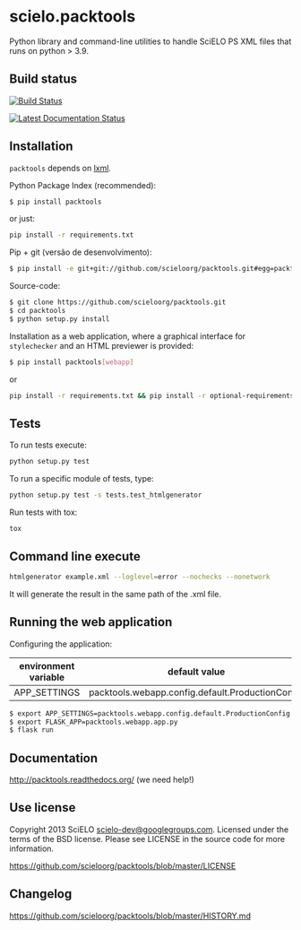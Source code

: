 # scielo.packtools

Python library and command-line utilities to handle SciELO PS XML files that
runs on python > 3.9.


## Build status

[![Build Status](https://travis-ci.com/gustavofonseca/packtools.svg?branch=master)](https://travis-ci.com/gustavofonseca/packtools)

[![Latest Documentation Status](https://readthedocs.org/projects/packtools/badge/?version=latest)](https://packtools.readthedocs.io/en/latest/)


## Installation

``packtools`` depends on [lxml](http://lxml.de/installation.html).


Python Package Index (recommended):

```bash
$ pip install packtools
```

or just:

```bash
pip install -r requirements.txt
```


Pip + git (versão de desenvolvimento):

```bash
$ pip install -e git+git://github.com/scieloorg/packtools.git#egg=packtools
```


Source-code:

```bash
$ git clone https://github.com/scieloorg/packtools.git
$ cd packtools
$ python setup.py install
```

Installation as a web application, where a graphical interface for `stylechecker`
and an HTML previewer is provided:

```bash
$ pip install packtools[webapp]
```

or

```bash
pip install -r requirements.txt && pip install -r optional-requirements.txt
```

## Tests

To run tests execute:

```bash
python setup.py test
```

To run a specific module of tests, type:

```bash
python setup.py test -s tests.test_htmlgenerator
```

Run tests with tox: 

```
tox
```

## Command line execute

```bash
htmlgenerator example.xml --loglevel=error --nochecks --nonetwork
```

It will generate the result in the same path of the .xml file.

## Running the web application


Configuring the application:

| environment variable | default value                                    |
|----------------------|--------------------------------------------------|
| APP_SETTINGS         | packtools.webapp.config.default.ProductionConfig |


```bash
$ export APP_SETTINGS=packtools.webapp.config.default.ProductionConfig
$ export FLASK_APP=packtools.webapp.app.py
$ flask run
```


## Documentation

http://packtools.readthedocs.org/ (we need help!)


## Use license

Copyright 2013 SciELO <scielo-dev@googlegroups.com>. Licensed under the terms
of the BSD license. Please see LICENSE in the source code for more
information.

https://github.com/scieloorg/packtools/blob/master/LICENSE


## Changelog

https://github.com/scieloorg/packtools/blob/master/HISTORY.md
